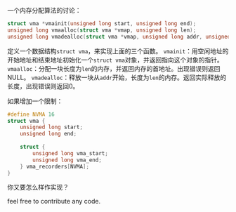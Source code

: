 一个内存分配算法的讨论：
```C
struct vma *vmainit(unsigned long start, unsigned long end);
unsigned long vmaalloc(struct vma *vmap, unsigned long len);
unsigned long vmadealloc(struct vma *vmap, unsigned long addr, unsigned long len);

```

定义一个数据结构`struct vma`，来实现上面的三个函数。
`vmainit`：用空闲地址的开始地址和结束地址初始化一个`struct vma`对象，并返回指向这个对象的指针。
`vmaalloc`：分配一块长度为`len`的内存，并返回内存的首地址。出现错误则返回NULL。
`vmadealloc`：释放一块从`addr`开始，长度为`len`的内存。返回实际释放的长度，出现错误则返回0。

如果增加一个限制：
```C
#define NVMA 16
struct vma {
	unsigned long start;
	unsigned long end;
	
	struct {
		unsigned long vma_start;
		unsigned long vma_end;
	} vma_recorders[NVMA];
}
```
你又要怎么样作实现？

feel free to contribute any code.
